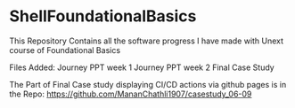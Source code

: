 # ShellFoundationalBasics
This Repository Contains all the software progress I have made with Unext course of Foundational Basics

Files Added:
Journey PPT week 1 
Journey PPT week 2
Final Case Study

The Part of Final Case study displaying CI/CD actions via github pages is in the Repo:
https://github.com/MananChathli1907/casestudy_06-09
